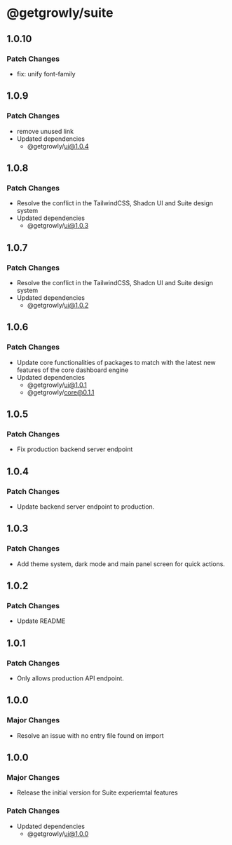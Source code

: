 # @getgrowly/suite

## 1.0.10

### Patch Changes

- fix: unify font-family

## 1.0.9

### Patch Changes

- remove unused link
- Updated dependencies
  - @getgrowly/ui@1.0.4

## 1.0.8

### Patch Changes

- Resolve the conflict in the TailwindCSS, Shadcn UI and Suite design system
- Updated dependencies
  - @getgrowly/ui@1.0.3

## 1.0.7

### Patch Changes

- Resolve the conflict in the TailwindCSS, Shadcn UI and Suite design system
- Updated dependencies
  - @getgrowly/ui@1.0.2

## 1.0.6

### Patch Changes

- Update core functionalities of packages to match with the latest new features of the core dashboard engine
- Updated dependencies
  - @getgrowly/ui@1.0.1
  - @getgrowly/core@0.1.1

## 1.0.5

### Patch Changes

- Fix production backend server endpoint

## 1.0.4

### Patch Changes

- Update backend server endpoint to production.

## 1.0.3

### Patch Changes

- Add theme system, dark mode and main panel screen for quick actions.

## 1.0.2

### Patch Changes

- Update README

## 1.0.1

### Patch Changes

- Only allows production API endpoint.

## 1.0.0

### Major Changes

- Resolve an issue with no entry file found on import

## 1.0.0

### Major Changes

- Release the initial version for Suite experiemtal features

### Patch Changes

- Updated dependencies
  - @getgrowly/ui@1.0.0

